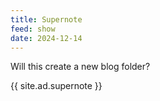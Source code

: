 ```yaml
---
title: Supernote
feed: show
date: 2024-12-14
---
```

Will this create a new blog folder?

{{ site.ad.supernote }}
